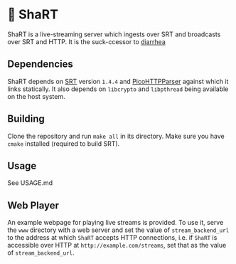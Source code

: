 # :poop: ShaRT

ShaRT is a live-streaming server which ingests over SRT and broadcasts over
SRT and HTTP. It is the suck-ccessor to [diarrhea](https://git.extremelycorporate.ca/chili-b/diarrhea)

## Dependencies

ShaRT depends on [SRT](https://github.com/Haivision/srt) version `1.4.4` and
[PicoHTTPParser](https://github.com/h2o/picohttpparser) against which it links
statically. It also depends on `libcrypto` and `libpthread` being available on
the host system.

## Building

Clone the repository and run `make all` in its directory. Make sure you have
`cmake` installed (required to build SRT).

## Usage

See USAGE.md

## Web Player

An example webpage for playing live streams is provided. To use it, serve the
`www` directory with a web server and set the value of `stream_backend_url` to
the address at which `ShaRT` accepts HTTP connections, i.e. if `ShaRT` is
accessible over HTTP at `http://example.com/streams`, set that as the value of
`stream_backend_url`.
